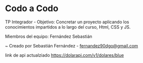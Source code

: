 # Codo a Codo

TP Integrador - 
Objetivo:
Concretar un proyecto aplicando los conocimientos impartidos a lo largo del curso, Html, CSS y JS.


Miembros del equipo:
Fernández Sebastián

~ Creado por Sebastián Fernández - fernandez90dgo@gmail.com


link de api actualziado https://dolarapi.com/v1/dolares/blue

